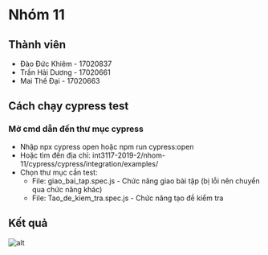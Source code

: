 # Nhóm 11
## Thành viên
* Đào Đức Khiêm - 17020837
* Trần Hải Dương - 17020661
* Mai Thế Đại - 17020663

## Cách chạy cypress test 
  ### Mở cmd dẫn đến thư mục cypress
  * Nhập npx cypress open hoặc npm run cypress:open
  * Hoặc tìm đến địa chỉ: int3117-2019-2/nhom-11/cypress/cypress/integration/examples/
  * Chọn thư mục cần test: 
    * File: giao_bai_tap.spec.js - Chức năng giao bài tập (bị lỗi nên chuyển qua chức năng khác)
    * File: Tao_de_kiem_tra.spec.js - Chức năng tạo đề kiểm tra
## Kết quả
![alt](https://scontent.fhan4-1.fna.fbcdn.net/v/t1.15752-9/72722759_525024998058544_5426532792987025408_n.png?_nc_cat=105&_nc_oc=AQkNubkCzPtt8Z4CPb3KQzCKgZcG1VBUZ89jLcEdacWyd92IynnVsCe5_UgmB_ONtSrUjKKTjeZCgNbXfpgRvKwv&_nc_ht=scontent.fhan4-1.fna&oh=ecb555107e772d8784c367d2d7a25772&oe=5E1AB0B9)
